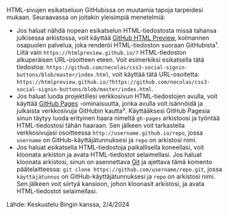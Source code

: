 HTML-sivujen esikatseluun GitHubissa on muutamia tapoja tarpeidesi mukaan. Seuraavassa on joitakin yleisimpiä menetelmiä:

- Jos haluat nähdä nopean esikatselun HTML-tiedostosta missä tahansa julkisessa arkistossa, voit käyttää [GitHub HTML Preview][ref1], kolmannen osapuolen palvelua, joka renderöi HTML-tiedoston suoraan GitHubista¹. Liitä vain `https://htmlpreview.github.io/?` HTML-tiedoston alkuperäisen URL-osoitteen eteen. Voit esimerkiksi esikatsella tätä tiedostoa: `https://github.com/necolas/css3-social-signin-buttons/blob/master/index.html`, voit käyttää tätä URL-osoitetta: `https://htmlpreview.github.io/?https://github.com/necolas/css3-social-signin-buttons/blob/master/index.html`.
- Jos haluat luoda projektillesi verkkosivun HTML-tiedostojen avulla, voit käyttää [GitHub Pages][3] -ominaisuutta, jonka avulla voit isännöidä ja julkaista verkkosivuja GitHubin kautta³. Käyttääksesi GitHub Pagesia sinun täytyy luoda erityinen haara nimeltä `gh-pages` arkistoosi ja työntää HTML-tiedostosi tähän haaraan. Sen jälkeen voit tarkastella verkkosivujasi osoitteessa `http://username.github.io/repo`, jossa `username` on GitHub-käyttäjätunnuksesi ja `repo` on arkistosi nimi.
- Jos haluat esikatsella HTML-tiedostoja paikallisella koneellasi, voit kloonata arkiston ja avata HTML-tiedostot selaimellasi. Jos haluat kloonata arkistosi, sinun on asennettava [Git](https://git-scm.com/) ja ajettava tämä komento päätelaitteessa: `git clone https://github.com/username/repo.git`, jossa `käyttäjätunnus` on GitHub-käyttäjätunnuksesi ja `repo` on arkistosi nimi. Sen jälkeen voit siirtyä kansioon, johon kloonasit arkistosi, ja avata HTML-tiedostot selaimellasi.

Lähde: Keskustelu Bingin kanssa, 2/4/2024

[ref1]: https://stackoverflow.com/questions/8446218/how-to-see-an-html-page-on-github-as-a-normal-rendered-html-page-to-see-preview "css - How to see an HTML page on Github as a normal rendered HTML page."
[3]: https://docs.github.com/pages/quickstart "Quickstart for GitHub Pages - GitHub Docs."
[5]: https://stackoverflow.com/questions/7937551/how-to-make-a-page-render-in-browser-in-github "html - How to make a page render in browser in Github? - Stack Overflow."
[6]: https://www.w3.org/WAI/EO/wiki/Preview_files_on_GitHub "Preview files on GitHub - Education & Outreach - World Wide Web."
[8]: https://github.com/necolas/css3-social-signin-buttons/blob/master/index.html
[9]: https://htmlpreview.github.io/
[10]: https://htmlpreview.github.io/?https://github.com/bartaz/impress.js/blob/master/index.html
[11]: https://github.com/sargdavid/
